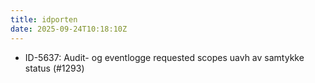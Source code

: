 ```yaml
---
title: idporten
date: 2025-09-24T10:18:10Z
---
```

- ID-5637: Audit- og eventlogge requested scopes uavh av samtykke status (#1293)

